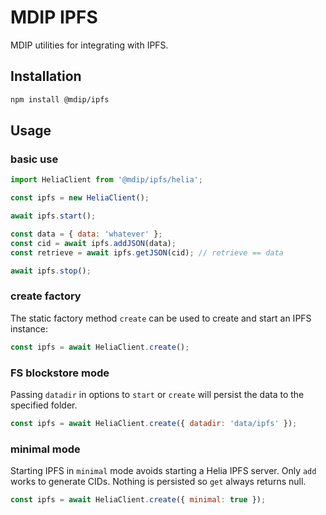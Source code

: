 # MDIP IPFS

MDIP utilities for integrating with IPFS.

## Installation

```bash
npm install @mdip/ipfs
```

## Usage

### basic use

```js
import HeliaClient from '@mdip/ipfs/helia';

const ipfs = new HeliaClient();

await ipfs.start();

const data = { data: 'whatever' };
const cid = await ipfs.addJSON(data);
const retrieve = await ipfs.getJSON(cid); // retrieve == data

await ipfs.stop();
```

### create factory

The static factory method `create` can be used to create and start an IPFS instance:

```js
const ipfs = await HeliaClient.create();
```

### FS blockstore mode

Passing `datadir` in options to `start` or `create` will persist the data to the specified folder.

```js
const ipfs = await HeliaClient.create({ datadir: 'data/ipfs' });
```

### minimal mode

Starting IPFS in `minimal` mode avoids starting a Helia IPFS server.
Only `add` works to generate CIDs. Nothing is persisted so `get` always returns null.

```js
const ipfs = await HeliaClient.create({ minimal: true });
```
